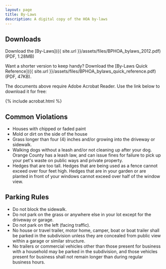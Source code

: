 ```yaml
---
layout: page
title: By-Laws
description: A digital copy of the HOA by-laws
---
```


## Downloads

Download the [By-Laws]({{ site.url }}/assets/files/BPHOA_bylaws_2012.pdf) (PDF, 1.28MB)

Want a shorter version to keep handy?  Download the [By-Laws Quick Reference]({{ site.url }}/assets/files/BPHOA_bylaws_quick_reference.pdf) (PDF, 47KB).

The documents above require Adobe Acrobat Reader.  Use the link below to download it for free:

{% include acrobat.html %}

## Common Violations

* Houses with chipped or faded paint
* Mold or dirt on the side of the house
* Grass longer than four (4) inches and/or growing into the driveway or sidewalk.
* Walking dogs without a leash and/or not cleaning up after your dog.  Orange County has a leash law, and can issue fines for failure to pick up your pet's waste on public ways and private property.
* Hedges that are too tall. Hedges that are being used as a fence cannot exceed over four feet high. Hedges that are in your garden or are planted in front of your windows cannot exceed over half of the window view.

## Parking Rules

* Do not block the sidewalk.
* Do not park on the grass or anywhere else in your lot except for the driveway or garage.
* Do not park on the left (facing traffic).
* No house or travel trailer, motor home, camper, boat or boat trailer shall be parked in the subdivision unless they are concealed from public view within a garage or similar structure.
* No trailers or commercial vehicles other than those present for business with a household may be parked in the subdivision, and those vehicles present for business shall not remain longer than during regular business hours.